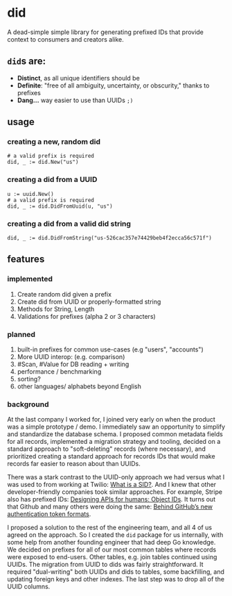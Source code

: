 # did
A dead-simple simple library for generating prefixed IDs that provide context to consumers and creators alike.

## `did`s are:
- **Distinct**, as all unique identifiers should be
- **Definite**: "free of all ambiguity, uncertainty, or obscurity," thanks to prefixes
- **Dang...** way easier to use than UUIDs `;)`

## usage
### creating a new, random did 
```
# a valid prefix is required
did, _ := did.New("us")
```

### creating a did from a UUID
```
u := uuid.New()
# a valid prefix is required
did, _ := did.DidFromUuid(u, "us")
```

### creating a did from a valid did string
```
did, _ := did.DidFromString("us-526cac357e74429beb4f2ecca56c571f")
```

## features
### implemented
1. Create random did given a prefix
1. Create did from UUID or properly-formatted string
1. Methods for String, Length
1. Validations for prefixes (alpha 2 or 3 characters)

### planned
1. built-in prefixes for common use-cases (e.g "users", "accounts")
1. More UUID interop: (e.g. comparison)
1. #Scan, #Value for DB reading + writing
1. performance / benchmarking
1. sorting?
1. other languages/ alphabets beyond English

### background
At the last company I worked for, I joined very early on when the product was a simple prototype / demo. I immediately saw an opportunity to simplify and standardize the database schema. I proposed common metadata fields for all records, implemented a migration strategy and tooling, decided on a standard approach to "soft-deleting" records (where necessary), and prioritized creating a standard approach for records IDs that would make records far easier to reason about than UUIDs. 

There was a stark contrast to the UUID-only approach we had versus what I was used to from working at Twilio: [What is a SID?](https://www.twilio.com/docs/glossary/what-is-a-sid). And I knew that other developer-friendly companies took similar approaches. For example, Stripe also has prefixed IDs: [Designing APIs for humans: Object IDs](https://dev.to/stripe/designing-apis-for-humans-object-ids-3o5a). It turns out that Github and many others were doing the same: [Behind GitHub’s new authentication token formats](https://github.blog/2021-04-05-behind-githubs-new-authentication-token-formats/). 

I proposed a solution to the rest of the engineering team, and all 4 of us agreed on the approach. So I created the `did` package for us internally, with some help from another founding engineer that had deep Go knowledge. We decided on prefixes for all of our most common tables where records were exposed to end-users. Other tables, e.g. join tables continued using UUIDs. The migration from UUID to dids was fairly straightforward. It required "dual-writing" both UUIDs and dids to tables, some backfilling, and updating foreign keys and other indexes. The last step was to drop all of the UUID columns.